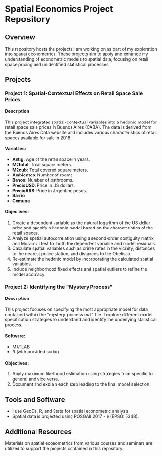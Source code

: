 # Spatial Economics Project Repository

## Overview
This repository hosts the projects I am working on as part of my exploration into spatial econometrics. These projects aim to apply and enhance my understanding of econometric models to spatial data, focusing on retail space pricing and unidentified statistical processes.

## Projects

### Project 1: Spatial-Contextual Effects on Retail Space Sale Prices

#### Description
This project integrates spatial-contextual variables into a hedonic model for retail space sale prices in Buenos Aires (CABA). The data is derived from the Buenos Aires Data website and includes various characteristics of retail spaces available for sale in 2018.

#### Variables:
- **Antig**: Age of the retail space in years.
- **M2total**: Total square meters.
- **M2cub**: Total covered square meters.
- **Ambientes**: Number of rooms.
- **Banos**: Number of bathrooms.
- **PrecioUSD**: Price in US dollars.
- **PrecioARS**: Price in Argentine pesos.
- **Barrio**
- **Comuna**

#### Objectives:
1. Create a dependent variable as the natural logarithm of the US dollar price and specify a hedonic model based on the characteristics of the retail spaces.
2. Analyze spatial autocorrelation using a second-order contiguity matrix and Moran's I test for both the dependent variable and model residuals.
3. Calculate spatial variables such as crime rates in the vicinity, distances to the nearest police station, and distances to the Obelisco.
4. Re-estimate the hedonic model by incorporating the calculated spatial variables.
5. Include neighborhood fixed effects and spatial outliers to refine the model accuracy.

### Project 2: Identifying the "Mystery Process"

#### Description
This project focuses on specifying the most appropriate model for data contained within the "mystery_process.mat" file. I explore different model specification strategies to understand and identify the underlying statistical process.

#### Software:
- MATLAB
- R (with provided script)

#### Objectives:
1. Apply maximum likelihood estimation using strategies from specific to general and vice versa.
2. Document and explain each step leading to the final model selection.

## Tools and Software
- I use GeoDa, R, and Stata for spatial econometric analysis.
- Spatial data is projected using POSGAR 2017 - 6 (EPSG: 5348).

## Additional Resources
Materials on spatial econometrics from various courses and seminars are utilized to support the projects contained in this repository.
